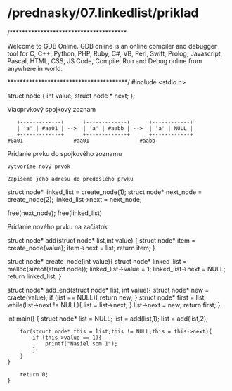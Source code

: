 # /prednasky/07.linkedlist/priklad

/************************************\*\*

Welcome to GDB Online. GDB online is an online compiler and debugger
tool for C, C++, Python, PHP, Ruby, C\#, VB, Perl, Swift, Prolog,
Javascript, Pascal, HTML, CSS, JS Code, Compile, Run and Debug online
from anywhere in world.

************************************\*\*\*/ \#include \<stdio.h\>

struct node { int value; struct node \* next; };

Viacprvkový spojkový zoznam

``` 
   +-------------+      +-------------+      +------------+
   | 'a' | #aa01 | -->  | 'a' | #aabb | -->  | 'a' | NULL |
   +-------------+      +-------------+      +------------+
#0a01                #aa01                #aabb
```

Pridanie prvku do spojkového zoznamu

    Vytvoríme nový prvok

    Zapíšeme jeho adresu do predošlého prvku

struct node\* linked\_list = create\_node(1); struct node\* next\_node =
create\_node(2); linked\_list→next = next\_node;

free(next\_node); free(linked\_list)

Pridanie nového prvku na začiatok

struct node\* add(struct node\* list,int value) { struct node\* item =
create\_node(value); item→next = list; return item; }

struct node\* create\_node(int value){ struct node\* linked\_list =
malloc(sizeof(struct node)); linked\_list→value = 1; linked\_list→next =
NULL; return linked\_list; }

struct node\* add\_end(struct node\* list, int value){ struct node\* new
= craete(value); if (list == NULL){ return new; } struct node\* first =
list; while(list→next \!= NULL){ list = list→next; } list→next = new;
return first; }

int main() { struct node\* list = NULL; list = add(list,1); list =
add(list,2);

``` 
    for(struct node* this = list;this != NULL;this = this->next){
        if (this->value == 1){
            printf("Nasiel som 1");
        }
    }
}
```

``` 
    return 0;
}
```
